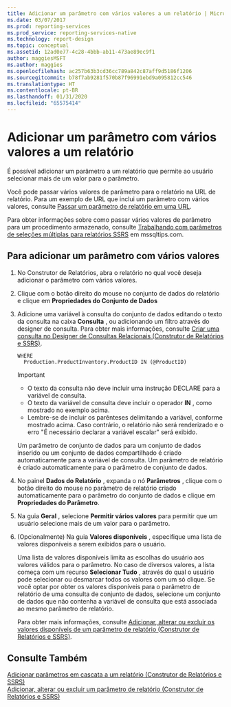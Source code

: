 ```yaml
---
title: Adicionar um parâmetro com vários valores a um relatório | Microsoft Docs
ms.date: 03/07/2017
ms.prod: reporting-services
ms.prod_service: reporting-services-native
ms.technology: report-design
ms.topic: conceptual
ms.assetid: 12ad0e77-4c28-4bbb-ab11-473ae89ec9f1
author: maggiesMSFT
ms.author: maggies
ms.openlocfilehash: ac257b63b3cd36cc789a842c87aff9d5186f1206
ms.sourcegitcommit: b78f7ab9281f570b87f96991ebd9a095812cc546
ms.translationtype: HT
ms.contentlocale: pt-BR
ms.lasthandoff: 01/31/2020
ms.locfileid: "65575414"
---
```

# <a name="add-a-multi-value-parameter-to-a-report"></a>Adicionar um parâmetro com vários valores a um relatório
  É possível adicionar um parâmetro a um relatório que permite ao usuário selecionar mais de um valor para o parâmetro.  
  
 Você pode passar vários valores de parâmetro para o relatório na URL de relatório. Para um exemplo de URL que inclui um parâmetro com vários valores, consulte [Passar um parâmetro de relatório em uma URL](../../reporting-services/pass-a-report-parameter-within-a-url.md).  
  
 Para obter informações sobre como passar vários valores de parâmetro para um procedimento armazenado, consulte [Trabalhando com parâmetros de seleções múltiplas para relatórios SSRS](https://go.microsoft.com/fwlink/?LinkId=321529) em mssqltips.com.  
  
## <a name="to-add-a-multi-value-parameter"></a>Para adicionar um parâmetro com vários valores  
  
1.  No Construtor de Relatórios, abra o relatório no qual você deseja adicionar o parâmetro com vários valores.  
  
2.  Clique com o botão direito do mouse no conjunto de dados do relatório e clique em **Propriedades do Conjunto de Dados**  
  
3.  Adicione uma variável à consulta do conjunto de dados editando o texto da consulta na caixa **Consulta** , ou adicionando um filtro através do designer de consulta. Para obter mais informações, consulte [Criar uma consulta no Designer de Consultas Relacionais &#40;Construtor de Relatórios e SSRS&#41;](../../reporting-services/report-data/build-a-query-in-the-relational-query-designer-report-builder-and-ssrs.md).  
  
    ```  
    WHERE  
      Production.ProductInventory.ProductID IN (@ProductID)  
    ```  
  
    > [!IMPORTANT]  
    > *  O texto da consulta não deve incluir uma instrução DECLARE para a variável de consulta.  
    > *  O texto da variável de consulta deve incluir o operador **IN** , como mostrado no exemplo acima.  
    > *  Lembre-se de incluir os parênteses delimitando a variável, conforme mostrado acima. Caso contrário, o relatório não será renderizado e o erro "É necessário declarar a variável escalar" será exibido.  
  
    Um parâmetro de conjunto de dados para um conjunto de dados inserido ou um conjunto de dados compartilhado é criado automaticamente para a variável de consulta. Um parâmetro de relatório é criado automaticamente para o parâmetro de conjunto de dados.  
  
4.  No painel **Dados do Relatório** , expanda o nó **Parâmetros** , clique com o botão direito do mouse no parâmetro de relatório criado automaticamente para o parâmetro do conjunto de dados e clique em **Propriedades do Parâmetro**.  
  
5.  Na guia **Geral** , selecione **Permitir vários valores** para permitir que um usuário selecione mais de um valor para o parâmetro.  
  
6.  (Opcionalmente) Na guia **Valores disponíveis** , especifique uma lista de valores disponíveis a serem exibidos para o usuário.  
  
     Uma lista de valores disponíveis limita as escolhas do usuário aos valores válidos para o parâmetro. No caso de diversos valores, a lista começa com um recurso **Selecionar Tudo** , através do qual o usuário pode selecionar ou desmarcar todos os valores com um só clique. Se você optar por obter os valores disponíveis para o parâmetro de relatório de uma consulta de conjunto de dados, selecione um conjunto de dados que não contenha a variável de consulta que está associada ao mesmo parâmetro de relatório.  
  
     Para obter mais informações, consulte [Adicionar, alterar ou excluir os valores disponíveis de um parâmetro de relatório &#40;Construtor de Relatórios e SSRS&#41;](../../reporting-services/report-design/add-change-or-delete-available-values-for-a-report-parameter.md).  

## <a name="see-also"></a>Consulte Também  
 [Adicionar parâmetros em cascata a um relatório &#40;Construtor de Relatórios e SSRS&#41;](../../reporting-services/report-design/add-cascading-parameters-to-a-report-report-builder-and-ssrs.md)   
 [Adicionar, alterar ou excluir um parâmetro de relatório &#40;Construtor de Relatórios e SSRS&#41;](../../reporting-services/report-design/add-change-or-delete-a-report-parameter-report-builder-and-ssrs.md)  
  
  
